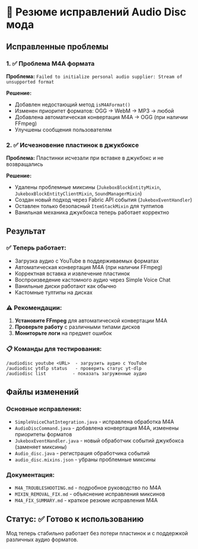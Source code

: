 # 🎵 Резюме исправлений Audio Disc мода

## Исправленные проблемы

### 1. ✅ Проблема M4A формата
**Проблема:** `Failed to initialize personal audio supplier: Stream of unsupported format`

**Решение:**
- Добавлен недостающий метод `isM4AFormat()`
- Изменен приоритет форматов: OGG → WebM → MP3 → любой
- Добавлена автоматическая конвертация M4A → OGG (при наличии FFmpeg)
- Улучшены сообщения пользователям

### 2. ✅ Исчезновение пластинок в джукбоксе
**Проблема:** Пластинки исчезали при вставке в джукбокс и не возвращались

**Решение:**
- Удалены проблемные миксины (`JukeboxBlockEntityMixin`, `JukeboxBlockEntityClientMixin`, `SoundManagerMixin`)
- Создан новый подход через Fabric API события (`JukeboxEventHandler`)
- Оставлен только безопасный `ItemStackMixin` для тултипов
- Ванильная механика джукбокса теперь работает корректно

## Результат

### ✅ Теперь работает:
- Загрузка аудио с YouTube в поддерживаемых форматах
- Автоматическая конвертация M4A (при наличии FFmpeg)
- Корректная вставка и извлечение пластинок
- Воспроизведение кастомного аудио через Simple Voice Chat
- Ванильные диски работают как обычно
- Кастомные тултипы на дисках

### ⚠️ Рекомендации:
1. **Установите FFmpeg** для автоматической конвертации M4A
2. **Проверьте работу** с различными типами дисков
3. **Мониторьте логи** на предмет ошибок

### 📋 Команды для тестирования:
```
/audiodisc youtube <URL>  - загрузить аудио с YouTube
/audiodisc ytdlp status   - проверить статус yt-dlp
/audiodisc list          - показать загруженные аудио
```

## Файлы изменений

### Основные исправления:
- `SimpleVoiceChatIntegration.java` - исправлена обработка M4A
- `AudioDiscCommand.java` - добавлена конвертация M4A, изменены приоритеты форматов
- `JukeboxEventHandler.java` - новый обработчик событий джукбокса (заменяет миксины)
- `Audio_disc.java` - регистрация обработчика событий
- `audio_disc.mixins.json` - убраны проблемные миксины

### Документация:
- `M4A_TROUBLESHOOTING.md` - подробное руководство по M4A
- `MIXIN_REMOVAL_FIX.md` - объяснение исправления миксинов
- `M4A_FIX_SUMMARY.md` - краткое резюме исправления M4A

## Статус: ✅ Готово к использованию

Мод теперь стабильно работает без потери пластинок и с поддержкой различных аудио форматов.
